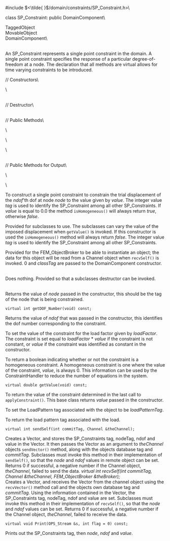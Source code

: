 \
\#include $<\tilde{ }$/domain/constraints/SP_Constraint.h$>$\

class SP_Constraint: public DomainComponent\

TaggedObject\
MovableObject\
DomainComponent\

\
An SP_Constraint represents a single point constraint in the domain. A
single point constraint specifies the response of a particular
degree-of-freedom at a node. The declaration that all methods are
virtual allows for time varying constraints to be introduced.

// Constructors\

\

\
// Destructor\

\
// Public Methods\

\

\

\

\
// Public Methods for Output\

\

\

To construct a single point constraint to constrain the trial
displacement of the *ndof*'th dof at node *node* to the value given by
*value*. The integer value *tag* is used to identify the SP_Constraint
among all other SP_Constraints. If *value* is equal to $0.0$ the method
`isHomogeneous()` will always return *true*, otherwise *false*.

Provided for subclasses to use. The subclasses can vary the value of the
imposed displacement when `getValue()` is invoked. If this constructor
is used the `isHomogeneous()` method will always return *false*. The
integer value *tag* is used to identify the SP_Constraint among all
other SP_Constraints.

Provided for the FEM_ObjectBroker to be able to instantiate an object;
the data for this object will be read from a Channel object when
`recvSelf()` is invoked. $0$ and *classTag* are passed to the
DomainComponent constructor.

\
Does nothing. Provided so that a subclasses destructor can be invoked.

\
Returns the value of *node* passed in the constructor, this should be
the tag of the node that is being constrained.

```{.cpp}
virtual int getDOF_Number(void) const;
```

Returns the value of *ndof* that was passed in the constructor, this
identifies the dof number corresponding to the constraint.

To set the value of the constraint for the load factor given by
*loadFactor*. The constraint is set equal to *loadFactor* \* *value* if
the constraint is not constant, or *value* if the constraint was
identified as constant in the constructor.

To return a boolean indicating whether or not the constraint is a
homogeneous constraint. A homogeneous constraint is one where the value
of the constraint, *value*, is always $0$. This information can be used
by the ConstraintHandler to reduce the number of equations in the
system.

```{.cpp}
virtual double getValue(void) const;
```

To return the value of the constraint determined in the last call to
`applyConstraint()`. This base class returns *value* passed in the
constructor.

To set the LoadPattern tag associated with the object to be
*loadPatternTag*.

To return the load pattern tag associated with the load.

```{.cpp}
virtual int sendSelf(int commitTag, Channel &theChannel);
```

Creates a Vector, and stores the SP_Constraints tag, nodeTag, ndof and
value in the Vector. It then passes the Vector as an argument to
*theChannel* objects `sendVector()` method, along with the objects
database tag and *commitTag*. Subclasses must invoke this method in
their implementation of `sendSelf()`, so that the *node* and *ndof*
values in remote object can be set. Returns $0$ if successful, a
negative number if the Channel object, *theChannel*, failed to send the
data.
*virtual int recvSelf(int commitTag, Channel &theChannel,
FEM_ObjectBroker &theBroker);*\
Creates a Vector, and receives the Vector from the channel object using
the `recvVector()` method call and the objects own database tag and
*commitTag*. Using the information contained in the Vector, the
SP_Constraints tag, nodeTag, ndof and value are set. Subclasses must
invoke this method in their implementation of `recvSelf()`, so that the
*node* and *ndof* values can be set. Returns $0$ if successful, a
negative number if the Channel object, *theChannel*, failed to receive
the data.

```{.cpp}
virtual void Print(OPS_Stream &s, int flag = 0) const;
```

Prints out the SP_Constraints tag, then *node*, *ndof* and *value*.
